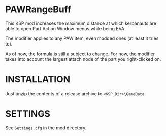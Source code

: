# PAWRangeBuff
This KSP mod increases the maximum distance at which kerbanauts are able to open Part Action Window menus while being EVA.

The modifier applies to any PAW item, even modded ones (at least it tries to).

As of now, the formula is still a subject to change. For now, the modifier takes into account the largest attach node of the part you right-clicked on.

# INSTALLATION
Just unzip the contents of a release archive to `<KSP_Dir>\GameData`.

# SETTINGS
See `Settings.cfg` in the mod directory.
